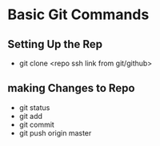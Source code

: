 # Basic Git Commands

## Setting Up the Rep
* git clone <repo ssh link from git/github>


## making Changes to Repo
* git status
* git add <filename>
* git commit
* git push origin master